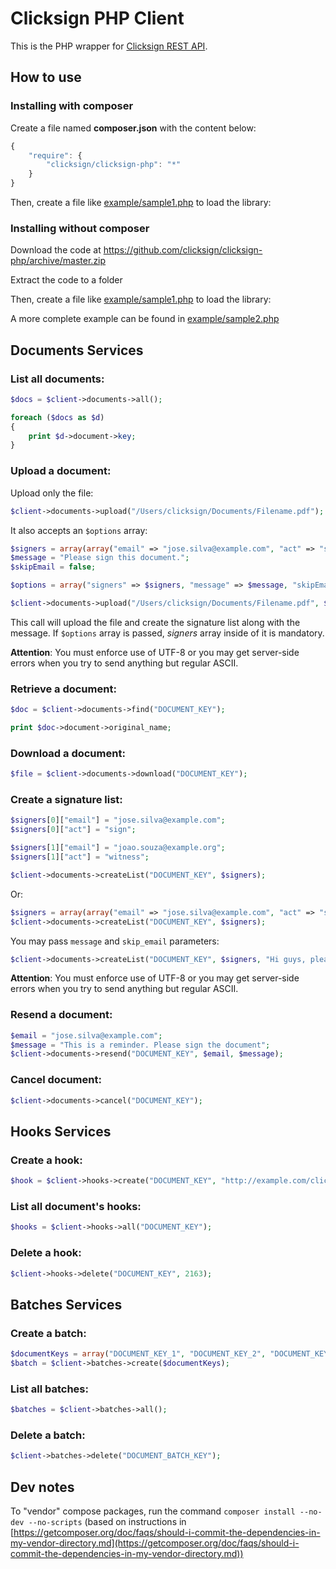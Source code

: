 # Clicksign PHP Client

This is the PHP wrapper for [Clicksign REST API](http://clicksign.readme.io).

## How to use

### Installing with composer

Create a file named **composer.json** with the content below:

```javascript
{
    "require": {
        "clicksign/clicksign-php": "*"
    }
}
```

Then, create a file like [example/sample1.php](example/sample1.php) to load the library:

### Installing without composer

Download the code at https://github.com/clicksign/clicksign-php/archive/master.zip

Extract the code to a folder

Then, create a file like [example/sample1.php](example/sample1.php) to load the library:

A more complete example can be found in [example/sample2.php](example/sample2.php)

## Documents Services

### List all documents:

```php
$docs = $client->documents->all();

foreach ($docs as $d)
{
    print $d->document->key;
}
```

### Upload a document:

Upload only the file:

```php
$client->documents->upload("/Users/clicksign/Documents/Filename.pdf");
```

It also accepts an ```$options``` array:
```php
$signers = array(array("email" => "jose.silva@example.com", "act" => "sign"), array("email" => "joao.souza@example.org", "act" => "witness"));
$message = "Please sign this document.";
$skipEmail = false;

$options = array("signers" => $signers, "message" => $message, "skipEmail" => $skipEmail);

$client->documents->upload("/Users/clicksign/Documents/Filename.pdf", $options);
```

This call will upload the file and create the signature list along with the message. If ```$options``` array is passed, _signers_ array inside of it is mandatory.

**Attention**: You must enforce use of UTF-8 or you may get server-side errors when you try to send anything but regular ASCII.

### Retrieve a document:

```php
$doc = $client->documents->find("DOCUMENT_KEY");

print $doc->document->original_name;
```

### Download a document:

```php
$file = $client->documents->download("DOCUMENT_KEY");
```

### Create a signature list:

```php
$signers[0]["email"] = "jose.silva@example.com";
$signers[0]["act"] = "sign";

$signers[1]["email"] = "joao.souza@example.org";
$signers[1]["act"] = "witness";

$client->documents->createList("DOCUMENT_KEY", $signers);
```

Or:

```php
$signers = array(array("email" => "jose.silva@example.com", "act" => "sign"), array("email" => "joao.souza@example.org", "act" => "witness"));
$client->documents->createList("DOCUMENT_KEY", $signers);
```

You may pass `message` and `skip_email` parameters:

```php
$client->documents->createList("DOCUMENT_KEY", $signers, "Hi guys, please sign this document.", false);
```

**Attention**: You must enforce use of UTF-8 or you may get server-side errors when you try to send anything but regular ASCII.

### Resend a document:

```php
$email = "jose.silva@example.com";
$message = "This is a reminder. Please sign the document";
$client->documents->resend("DOCUMENT_KEY", $email, $message);
```

### Cancel document:

```php
$client->documents->cancel("DOCUMENT_KEY");
```

## Hooks Services

### Create a hook:

```php
$hook = $client->hooks->create("DOCUMENT_KEY", "http://example.com/clicksign/callback.php");
```

### List all document's hooks:

```php
$hooks = $client->hooks->all("DOCUMENT_KEY");
```

### Delete a hook:

```php
$client->hooks->delete("DOCUMENT_KEY", 2163);
```

## Batches Services

### Create a batch:

```php
$documentKeys = array("DOCUMENT_KEY_1", "DOCUMENT_KEY_2", "DOCUMENT_KEY_3");
$batch = $client->batches->create($documentKeys);
```

### List all batches:

```php
$batches = $client->batches->all();
```

### Delete a batch:

```php
$client->batches->delete("DOCUMENT_BATCH_KEY");
```

## Dev notes

To "vendor" compose packages, run the command `composer install --no-dev --no-scripts` (based on instructions in [https://getcomposer.org/doc/faqs/should-i-commit-the-dependencies-in-my-vendor-directory.md](https://getcomposer.org/doc/faqs/should-i-commit-the-dependencies-in-my-vendor-directory.md))
